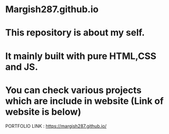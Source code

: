 # Margish287.github.io

# This repository is about my self.
# It mainly built with pure HTML,CSS and JS.
# You can check various projects which are include in website (Link of website is below)







PORTFOLIO LINK : https://margish287.github.io/
